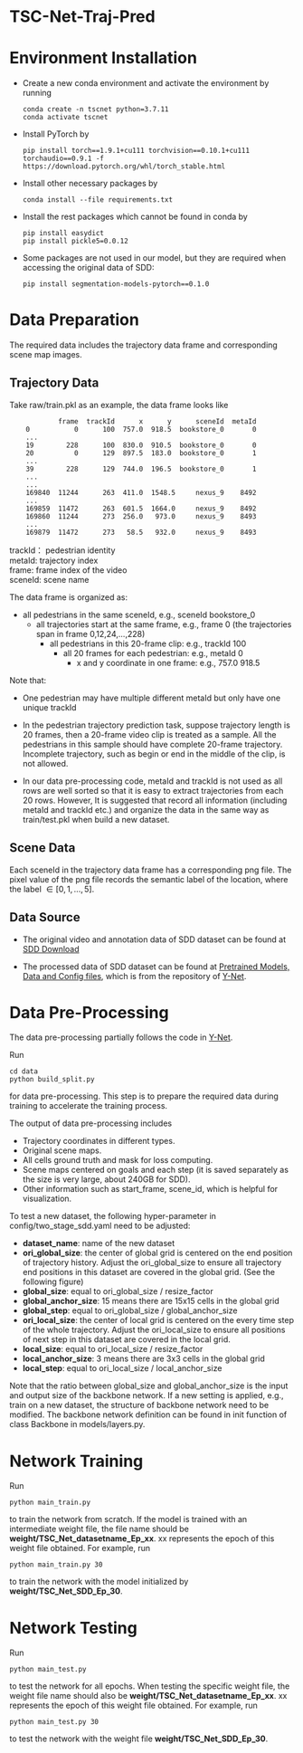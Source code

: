 # TSC-Net-Traj-Pred

Environment Installation
======================

* Create a new conda environment and activate the environment by running
    ```
    conda create -n tscnet python=3.7.11
    conda activate tscnet
    ```
* Install PyTorch by 
   ```
   pip install torch==1.9.1+cu111 torchvision==0.10.1+cu111 torchaudio==0.9.1 -f https://download.pytorch.org/whl/torch_stable.html
   ```

* Install other necessary packages by 
    ```
    conda install --file requirements.txt
    ```

* Install the rest packages which cannot be found in conda by 
    ```
    pip install easydict
    pip install pickle5=0.0.12
    ```
    
* Some packages are not used in our model, but they are required when accessing the original data of SDD:
    ```
    pip install segmentation-models-pytorch==0.1.0    
    ```



Data Preparation
======================

The required data includes the trajectory data frame and corresponding scene map images. 

Trajectory Data 
----------------------

Take raw/train.pkl as an example, the data frame looks like

	            frame  trackId      x      y      sceneId  metaId
		0           0      100  757.0  918.5  bookstore_0       0
		...
		19        228      100  830.0  910.5  bookstore_0       0
		20          0      129  897.5  183.0  bookstore_0       1
		...
		39        228      129  744.0  196.5  bookstore_0       1
		...
        ...
        169840  11244      263  411.0  1548.5     nexus_9    8492
		...
		169859  11472      263  601.5  1664.0     nexus_9    8492
		169860  11244      273  256.0   973.0     nexus_9    8493
		...
		169879  11472      273   58.5   932.0     nexus_9    8493

trackId：   pedestrian identity \
metaId:		trajectory index    \
frame: 		frame index of the video \
sceneId: 	scene name 

The data frame is organized as:
* all pedestrians in the same sceneId, e.g., sceneId bookstore_0
    * all trajectories start at the same frame, e.g., frame 0 (the trajectories span in frame 0,12,24,...,228)
        * all pedestrians in this 20-frame clip: e.g., trackId 100
            * all 20 frames for each pedestrian: e.g., metaId 0
                * x and y coordinate in one frame: e.g., 757.0  918.5




Note that: 
* One pedestrian may have multiple different metaId but only have one unique trackId

* In the pedestrian trajectory prediction task, suppose trajectory length is 20 frames, then a 20-frame video clip is treated as a sample. All the pedestrians in this sample should have complete 20-frame trajectory. Incomplete trajectory, such as begin or end in the middle of the clip, is not allowed. 

* In our data pre-processing code, metaId and trackId is not used as all rows are well sorted so that it is easy to extract trajectories from each 20 rows. However, It is suggested that record all information (including metaId and trackId etc.) and organize the data in the same way as train/test.pkl when build a new dataset. 



Scene Data
----------------------
Each sceneId in the trajectory data frame has a corresponding png file. The pixel value of the png file records the semantic label of the location, where the label $\in [0,1,...,5]$. 


Data Source
----------------------
* The original video and annotation data of SDD dataset can be found at [SDD Download](http://vatic2.stanford.edu/stanford_campus_dataset.zip)

* The processed data of SDD dataset can be found at [Pretrained Models, Data and Config files](https://drive.google.com/file/d/1u4hTk_BZGq1929IxMPLCrDzoG3wsZnsa/view?usp=sharing), which is from the repository of [Y-Net](https://github.com/HarshayuGirase/Human-Path-Prediction/tree/master/ynet).


Data Pre-Processing
======================

The data pre-processing partially follows the code in [Y-Net](https://github.com/HarshayuGirase/Human-Path-Prediction/tree/master/ynet).

Run 
```
cd data
python build_split.py
```
for data pre-processing. This step is to prepare the required data during training to accelerate the training process.

The output of data pre-processing includes
* Trajectory coordinates in different types.
* Original scene maps.
* All cells ground truth and mask for loss computing.
* Scene maps centered on goals and each step (it is saved separately as the size is very large, about 240GB for SDD).
* Other information such as start_frame, scene_id, which is helpful for visualization.

To test a new dataset, the following hyper-parameter in config/two_stage_sdd.yaml need to be adjusted:
* **dataset_name**: name of the new dataset
* **ori_global_size**: the center of global grid is centered on the end position of trajectory history. Adjust the ori_global_size to ensure all trajectory end positions in this dataset are covered in the global grid. (See the following figure)
* **global_size**: equal to ori_global_size / resize_factor
* **global_anchor_size**: 15 means there are 15x15 cells in the global grid
* **global_step**: equal to ori_global_size / global_anchor_size
* **ori_local_size**: the center of local grid is centered on the every time step of the whole trajectory. Adjust the ori_local_size to ensure all positions of next step in this dataset are covered in the local grid. 
* **local_size**: equal to ori_local_size / resize_factor
* **local_anchor_size**: 3 means there are 3x3 cells in the global grid
* **local_step**: equal to ori_local_size / local_anchor_size


Note that the ratio between global_size and global_anchor_size is the input and output size of the backbone network. If a new setting is applied, e.g., train on a new dataset, the structure of backbone network need to be modified. The backbone network definition can be found in init function of class Backbone in models/layers.py.

Network Training
======================
Run
```
python main_train.py
```
to train the network from scratch. If the model is trained with an intermediate weight file, the file name should be **weight/TSC_Net_datasetname_Ep_xx**. xx represents the epoch of this weight file obtained. For example, run 
```
python main_train.py 30
```
to train the network with the model initialized by **weight/TSC_Net_SDD_Ep_30**.

Network Testing
======================
Run
```
python main_test.py
```
to test the network for all epochs. When testing the specific weight file, the weight file name should also be **weight/TSC_Net_datasetname_Ep_xx**. xx represents the epoch of this weight file obtained. For example, run 
```
python main_test.py 30
```
to test the network with the weight file **weight/TSC_Net_SDD_Ep_30**.

